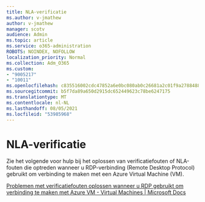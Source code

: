 ```yaml
---
title: NLA-verificatie
ms.author: v-jmathew
author: v-jmathew
manager: scotv
audience: Admin
ms.topic: article
ms.service: o365-administration
ROBOTS: NOINDEX, NOFOLLOW
localization_priority: Normal
ms.collection: Adm_O365
ms.custom:
- "9005217"
- "10011"
ms.openlocfilehash: c835516002cdc47852a6e0bc080ab0c26681a2c01f9a2788488cad092d347aca
ms.sourcegitcommit: b5f7da89a650d2915dc652449623c78be6247175
ms.translationtype: MT
ms.contentlocale: nl-NL
ms.lasthandoff: 08/05/2021
ms.locfileid: "53985968"
---
```

# <a name="nla-authentication"></a>NLA-verificatie

Zie het volgende voor hulp bij het oplossen van verificatiefouten of NLA-fouten die optreden wanneer u RDP-verbinding (Remote Desktop Protocol) gebruikt om verbinding te maken met een Azure Virtual Machine (VM).

[Problemen met verificatiefouten oplossen wanneer u RDP gebruikt om verbinding te maken met Azure VM - Virtual Machines | Microsoft Docs](https://docs.microsoft.com/troubleshoot/azure/virtual-machines/cannot-connect-rdp-azure-vm)
